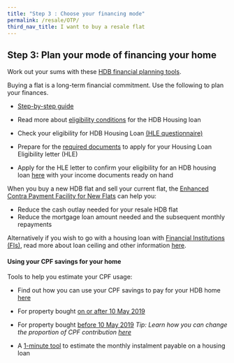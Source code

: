 ```yaml
---
title: "Step 3 : Choose your financing mode"
permalink: /resale/OTP/
third_nav_title: I want to buy a resale flat
---
```


## Step 3: Plan your mode of financing your home

Work out your sums with these [HDB financial planning tools](https://www.hdb.gov.sg/cs/infoweb/residential/financing-a-flat-purchase/step-by-step-guide-to-financial-planning).

Buying a flat is a long-term financial commitment. Use the following to plan your finances.

- [Step-by-step guide](https://hdb.gov.sg/cs/infoweb/residential/financing-a-flat-purchase/step-by-step-guide-to-financial-planning)

- Read more about [eligibility conditions](https://hdb.gov.sg/cs/infoweb/residential/financing-a-flat-purchase/housing-loan-from-hdb/eligibility-conditions) for the HDB Housing loan

- Check your eligibility for HDB Housing Loan [(HLE questionnaire)](https://services2.hdb.gov.sg/webapp/BP13EligCheck/BP13SHome?strSystem=CHECK)

- Prepare for the [required documents](https://hdb.gov.sg/cs/infoweb/residential/financing-a-flat-purchase/housing-loan-from-hdb/income-guidelines-and-other-documents) to apply for your Housing Loan Eligibility letter (HLE)

- Apply for the HLE letter to confirm your eligibility for an HDB housing loan [here](https://services2.hdb.gov.sg/webapp/BP27AWHLEApplication/BP27SHome) with your income documents ready on hand

When you buy a new HDB flat and sell your current flat, the [Enhanced Contra Payment Facility for New Flats](https://www.hdb.gov.sg/cs/infoweb/residential/buying-a-flat/resale/schemes-and-grants/enhanced-contra-facility) can help you:
- Reduce the cash outlay needed for your resale HDB flat
- Reduce the mortgage loan amount needed and the subsequent monthly repayments

Alternatively if you wish to go with a housing loan with [Financial Institutions (FIs)](https://eservices.mas.gov.sg/fid), read more about loan ceiling and other information [here](https://hdb.gov.sg/cs/infoweb/residential/financing-a-flat-purchase/housing-loan-from-banks). 

#### Using your CPF savings for your home

Tools to help you estimate your CPF usage:

- Find out how you can use your CPF savings to pay for your HDB home [here](https://www.cpf.gov.sg/Members/Schemes/schemes/housing/public-housing-scheme)

- For property bought [on or after 10 May 2019](https://www.cpf.gov.sg/eSvc/Web/Schemes/CpfHousingUsage/Input1)

- For property bought [before 10 May 2019](https://www.cpf.gov.sg/eSvc/Web/Schemes/CpfHousingWithdrawalLimits/CpfHousingWithdrawalLimits)
<em>Tip: Learn how you can change the proportion of CPF contribution [here](https://www.cpf.gov.sg/members/FAQ/schemes/housing/housing-scheme/FAQDetails?category=housing&group=Housing+Scheme&ajfaqid=2185620&folderid=11415)</em>

- A [1-minute tool](https://www.cpf.gov.sg/eSvc/Web/Schemes/MonthlyInstallment/MonthlyInstallmentCalculate) to estimate the monthly instalment payable on a housing loan

